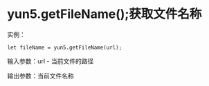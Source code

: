 # yun5.getFileName\(\);获取文件名称

实例：

```text
let fileName = yun5.getFileName(url);
```

输入参数：url - 当前文件的路径

输出参数：当前文件名称



